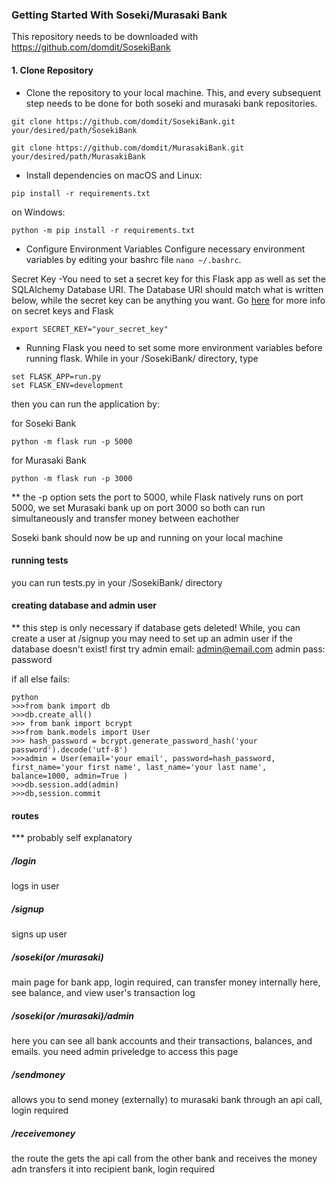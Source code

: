 ### Getting Started With Soseki/Murasaki Bank
This repository needs to be downloaded with https://github.com/domdit/SosekiBank

#### 1. Clone Repository
- Clone the repository to your local machine. This, and every subsequent step needs to be done for both soseki and murasaki bank repositories. 

```
git clone https://github.com/domdit/SosekiBank.git your/desired/path/SosekiBank

git clone https://github.com/domdit/MurasakiBank.git your/desired/path/MurasakiBank
```
- Install dependencies
on macOS and Linux:
```
pip install -r requirements.txt
```
on Windows:
```
python -m pip install -r requirements.txt
```
- Configure Environment Variables
Configure necessary environment variables by editing your bashrc file `nano ~/.bashrc`.

Secret Key -You need to set a secret key for this Flask app as well as set the SQLAlchemy Database URI. The Database URI should match what is written below, while the secret key can be anything you want. Go [here](https://stackoverflow.com/questions/34902378/where-do-i-get-a-secret-key-for-flask/34903502) for more info on secret keys and Flask

```
export SECRET_KEY="your_secret_key"
```
- Running Flask
you need to set some more environment variables before running flask. While in your /SosekiBank/ directory, type
```
set FLASK_APP=run.py
set FLASK_ENV=development
```
then you can run the application by:

for Soseki Bank
```
python -m flask run -p 5000
```

for Murasaki Bank
```
python -m flask run -p 3000
```
** the -p option sets the port to 5000, while Flask natively runs on port 5000, we set Murasaki bank up on port 3000 so both can run simultaneously and transfer money between eachother

Soseki bank should now be up and running on your local machine

#### running tests
you can run tests.py in your /SosekiBank/ directory

#### creating database and admin user
** this step is only necessary if database gets deleted!
While, you can create a user at /signup you may need to set up an admin user if the database doesn't exist! first try
admin email: admin@email.com
admin pass: password

if all else fails:
```
python
>>>from bank import db
>>>db.create_all()
>>> from bank import bcrypt
>>>from bank.models import User
>>> hash_password = bcrypt.generate_password_hash('your password').decode('utf-8')
>>>admin = User(email='your email', password=hash_password, first_name='your first name', last_name='your last name', balance=1000, admin=True )
>>>db.session.add(admin)
>>>db,session.commit
```

#### routes
*** probably self explanatory
##### /login
logs in user
##### /signup
signs up user
##### /soseki(or /murasaki)
main page for bank app, login required, can transfer money internally here, see balance, and view user's transaction log
##### /soseki(or /murasaki)/admin
here you can see all bank accounts and their transactions, balances, and emails. you need admin priveledge to access this page
##### /sendmoney
allows you to send money (externally) to murasaki bank through an api call, login required
##### /receivemoney
the route the gets the api call from the other bank and receives the money adn transfers it into recipient bank, login required
